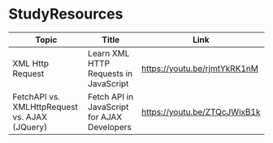# StudyResources

| Topic | Title | Link |
|-------|-------|------|
| XML Http Request | Learn XML HTTP Requests in JavaScript | https://youtu.be/rjmtYkRK1nM |
| FetchAPI vs. XMLHttpRequest vs. AJAX (JQuery) | Fetch API in JavaScript for AJAX Developers | https://youtu.be/ZTQcJWixB1k |
